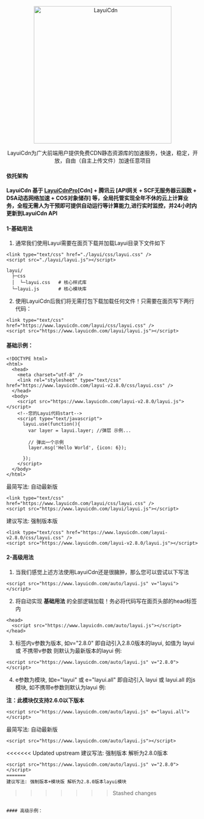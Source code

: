<p align="center">
  <a href="https://www.layuicdn.com/">
    <img src="https://images.gitee.com/uploads/images/2020/0213/012006_90aa61f8_1333791.png" alt="LayuiCdn" width="360" />
  </a>
</p>
<p align="center">
    LayuiCdn为广大前端用户提供免费CDN静态资源库的加速服务，快速，稳定，开放，自由（自主上传文件）加速任意项目
</p>


#### 依托架构
 **LayuiCdn 基于 [LayuiCdnPro](https://pro.layuicdn.com/?rurl=LayuiCdn)[Cdn] + 腾讯云 [API网关 + SCF无服务器云函数 + DSA动态网络加速 + COS对象储存] 等，全局托管实现全年不休的云上计算业务，全程无需人为干预即可提供自动运行等计算能力,进行实时监控，并24小时内更新到LayuiCdn API** 


#### 1-基础用法

1. 通常我们使用Layui需要在面页下载并加载Layui目录下文件如下

```
<link type="text/css" href="./layui/css/layui.css" />
<script src="./layui/layui.js"></script>

layui/
  ├─css
  │  └─layui.css   # 核心样式库
  └─layui.js       # 核心模块库
```
2. 使用LayuiCdn后我们将无需打包下载加载任何文件！只需要在面页写下两行代码：

```
<link type="text/css" href="https://www.layuicdn.com/layui/css/layui.css" />
<script src="https://www.layuicdn.com/layui/layui.js"></script>
```

#### 基础示例：  


```
<!DOCTYPE html>
<html>
  <head>
    <meta charset="utf-8" />
    <link rel="stylesheet" type="text/css" href="https://www.layuicdn.com/layui-v2.8.0/css/layui.css" />
  </head>
  <body>
    <script src="https://www.layuicdn.com/layui-v2.8.0/layui.js"></script>
    <!--您的Layui代码start-->
    <script type="text/javascript">
      layui.use(function(){
        var layer = layui.layer; //弹层 示例...

        // 弹出一个示例
        layer.msg('Hello World', {icon: 6});

      });
    </script>
  </body>
</html>
```



最简写法: 自动最新版

```
<link type="text/css" href="https://www.layuicdn.com/layui/css/layui.css" />
<script src="https://www.layuicdn.com/layui/layui.js"></script>
```


建议写法: 强制版本版

```
<link type="text/css" href="https://www.layuicdn.com/layui-v2.8.0/css/layui.css" />
<script src="https://www.layuicdn.com/layui-v2.8.0/layui.js"></script>
```

#### 2-高级用法
1. 当我们感觉上述方法使用LayuiCdn还是很臃肿，那么您可以尝试以下写法

```
<script src="https://www.layuicdn.com/auto/layui.js" v="layui"></script>
```

2. 将自动实现  **基础用法** 的全部逻辑加载！务必将代码写在面页头部的head标签内

```
<head>
  <script src="https://www.layuicdn.com/auto/layui.js"></script>
</head>
```

3. 标签内v参数为版本, 如v="2.8.0" 即自动引入2.8.0版本的layui, 如值为 layui 或 不携带v参数 则默认为最新版本的layui 例: 

```
<script src="https://www.layuicdn.com/auto/layui.js" v="2.8.0"></script> 
```

4. e参数为模块, 如e="layui" 或 e="layui.all" 即自动引入 layui 或 layui.all 的js模块, 如不携带e参数则默认为layui 例: 

 **注：此模块仅支持2.6.0以下版本** 

```
<script src="https://www.layuicdn.com/auto/layui.js" e="layui.all"></script>
```

最简写法: 自动最新版

```
<script src="https://www.layuicdn.com/auto/layui.js"></script>
```

<<<<<<< Updated upstream
建议写法: 强制版本 解析为2.8.0版本

```
<script src="https://www.layuicdn.com/auto/layui.js" v="2.8.0"></script>
=======
建议写法: 强制版本+模块版 解析为2.8.0版本layui模块

```
<script src="https://www.layuicdn.com/auto/layui.js" v="2.8.0" e="layui"></script>
>>>>>>> Stashed changes
```

#### 高级示例：  


```
<!DOCTYPE html>
<html>
  <head>
    <meta charset="utf-8" />
    <script src="https://www.layuicdn.com/auto/layui.js" v="2.8.0"></script>
  </head>
  <body>
    <!--您的Layui代码start-->
    <script type="text/javascript">
      layui.use(function(){
        var layer = layui.layer; //弹层 示例...

        // 弹出一个示例
        layer.msg('Hello World', {icon: 6});

      });
    </script>
  </body>
</html>  
```
### 相关
[官网](https://www.layuicdn.com/)  [API](https://www.layuicdn.com/api.html)  [文档](https://www.layuicdn.com/docs/)  

